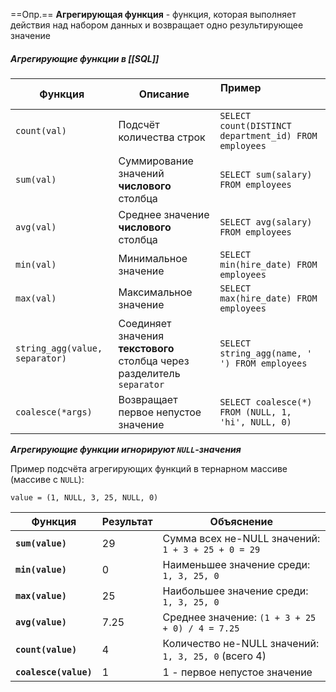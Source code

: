 
==Опр.== **Агрегирующая функция** - функция, которая выполняет действия над набором данных и возвращает одно результирующее значение

##### Агрегирующие функции в [[SQL]]

| Функция                        | Описание                                                                   | Пример                                                |
| ------------------------------ | -------------------------------------------------------------------------- | ----------------------------------------------------- |
| `count(val)`                   | Подсчёт количества строк                                                   | `SELECT count(DISTINCT department_id) FROM employees` |
| `sum(val)`                     | Суммирование значений **числового** столбца                                | `SELECT sum(salary) FROM employees`                   |
| `avg(val)`                     | Среднее значение **числового** столбца                                     | `SELECT avg(salary) FROM employees`                   |
| `min(val)`                     | Минимальное значение                                                       | `SELECT min(hire_date) FROM employees`                |
| `max(val)`                     | Максимальное значение                                                      | `SELECT max(hire_date) FROM employees`                |
| `string_agg(value, separator)` | Соединяет значения **текстового** столбца через<br>разделитель `separator` | `SELECT string_agg(name, ' ') FROM employees`         |
| `coalesce(*args)`              | Возвращает первое непустое значение                                        | `SELECT coalesce(*) FROM (NULL, 1, 'hi', NULL, 0)`    |

***Агрегирующие функции игнорируют `NULL`-значения***

Пример подсчёта агрегирующих функций в тернарном массиве (массиве с `NULL`):

`value = (1, NULL, 3, 25, NULL, 0)`

| Функция               | Результат | Объяснение                                           |
| --------------------- | --------- | ---------------------------------------------------- |
| **`sum(value)`**      | 29        | Сумма всех не-NULL значений: `1 + 3 + 25 + 0 = 29`   |
| **`min(value)`**      | 0         | Наименьшее значение среди: `1, 3, 25, 0`             |
| **`max(value)`**      | 25        | Наибольшее значение среди: `1, 3, 25, 0`             |
| **`avg(value)`**      | 7.25      | Среднее значение: `(1 + 3 + 25 + 0) / 4 = 7.25`      |
| **`count(value)`**    | 4         | Количество не-NULL значений: `1, 3, 25, 0` (всего 4) |
| **`coalesce(value)`** | 1         | 1 - первое непустое значение                         |
